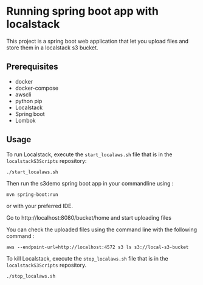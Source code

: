 # Running spring boot app with localstack
This project is a spring boot web application that let you upload files and store them in a localstack s3 bucket.

## Prerequisites

- docker
- docker-compose
- awscli
- python pip
- Localstack
- Spring boot
- Lombok

## Usage

To run Localstack, execute the `start_localaws.sh` file that is in the `localstackS3Scripts` repository:
```
./start_localaws.sh
```
Then run the s3demo spring boot app in your commandline using : 
```
mvn spring-boot:run
```

 or with your preferred IDE. 

Go to http://localhost:8080/bucket/home and start uploading files

You can check the uploaded files using the command line with the following command : 
```
aws --endpoint-url=http://localhost:4572 s3 ls s3://local-s3-bucket
```

To kill Localstack, execute the `stop_localaws.sh` file that is in the `localstackS3Scripts` repository.

```
./stop_localaws.sh
```

